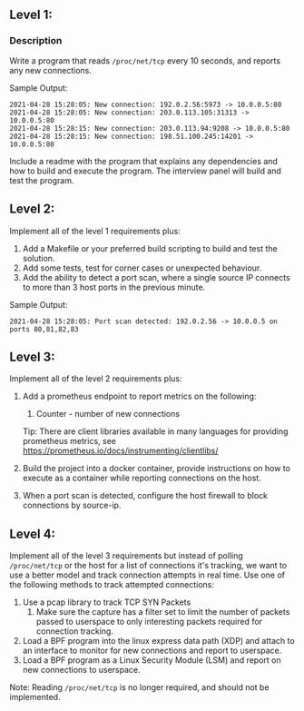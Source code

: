 ## Level 1:

### Description
Write a program that reads `/proc/net/tcp` every 10 seconds, and reports any new connections.

Sample Output:
```
2021-04-28 15:28:05: New connection: 192.0.2.56:5973 -> 10.0.0.5:80
2021-04-28 15:28:05: New connection: 203.0.113.105:31313 -> 10.0.0.5:80
2021-04-28 15:28:15: New connection: 203.0.113.94:9208 -> 10.0.0.5:80
2021-04-28 15:28:15: New connection: 198.51.100.245:14201 -> 10.0.0.5:80
```

Include a readme with the program that explains any dependencies and how to build and execute the program. The interview panel will build and test the program.

## Level 2:
Implement all of the level 1 requirements plus:
1. Add a Makefile or your preferred build scripting to build and test the solution.
2. Add some tests, test for corner cases or unexpected behaviour.
3. Add the ability to detect a port scan, where a single source IP connects to more than 3 host ports in the previous minute.

Sample Output:
```
2021-04-28 15:28:05: Port scan detected: 192.0.2.56 -> 10.0.0.5 on ports 80,81,82,83
```

## Level 3:
Implement all of the level 2 requirements plus:
1. Add a prometheus endpoint to report metrics on the following:
    1. Counter - number of new connections

    Tip: There are client libraries available in many languages for providing prometheus metrics, see https://prometheus.io/docs/instrumenting/clientlibs/
2. Build the project into a docker container, provide instructions on how to execute as a container while reporting connections on the host.
3. When a port scan is detected, configure the host firewall to block connections by source-ip.

## Level 4:
Implement all of the level 3 requirements but instead of polling `/proc/net/tcp` or the host for a list of connections it's tracking, we want to use a better model and track connection attempts in real time. Use one of the following methods to track attempted connections:
1. Use a pcap library to track TCP SYN Packets
    1. Make sure the capture has a filter set to limit the number of packets passed to userspace to only interesting packets required for connection tracking.
2. Load a BPF program into the linux express data path (XDP) and attach to an interface to monitor for new connections and report to userspace.
3. Load a BPF program as a Linux Security Module (LSM) and report on new connections to userspace.

Note: Reading `/proc/net/tcp` is no longer required, and should not be implemented.
